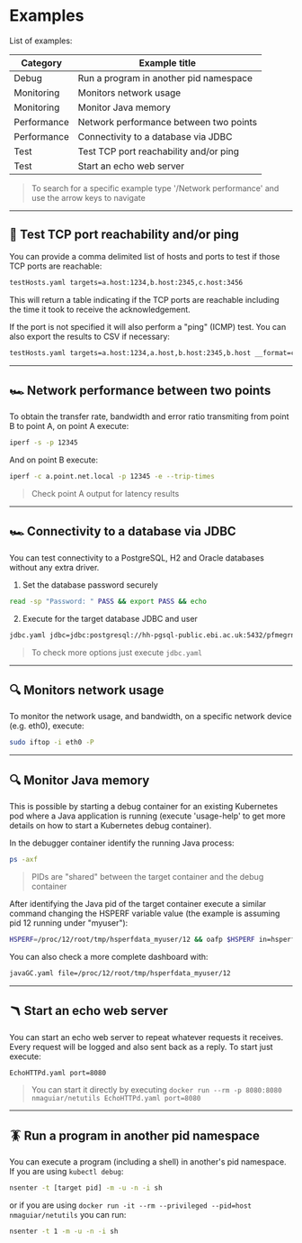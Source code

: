 # Examples

List of examples:

| Category | Example title |
|----------|---------------|
| Debug | Run a program in another pid namespace |
| Monitoring | Monitors network usage |
| Monitoring | Monitor Java memory |
| Performance | Network performance between two points |
| Performance | Connectivity to a database via JDBC |
| Test | Test TCP port reachability and/or ping |
| Test | Start an echo web server |

> To search for a specific example type '/Network performance<ENTER>' and use the arrow keys to navigate

---

## 📡 Test TCP port reachability and/or ping

You can provide a comma delimited list of hosts and ports to test if those TCP ports are reachable:

```bash
testHosts.yaml targets=a.host:1234,b.host:2345,c.host:3456
```

This will return a table indicating if the TCP ports are reachable including the time it took to receive the acknowledgement.

If the port is not specified it will also perform a "ping" (ICMP) test. 
You can also export the results to CSV if necessary:

```bash
testHosts.yaml targets=a.host:1234,a.host,b.host:2345,b.host __format=csv
```

---

## 🏎️  Network performance between two points

To obtain the transfer rate, bandwidth and error ratio transmiting from point B to point A, on point A execute:

```bash
iperf -s -p 12345
```

And on point B execute:

```bash
iperf -c a.point.net.local -p 12345 -e --trip-times
```

> Check point A output for latency results

---

## 🏎️  Connectivity to a database via JDBC

You can test connectivity to a PostgreSQL, H2 and Oracle databases without any extra driver. 

1. Set the database password securely

```bash
read -sp "Password: " PASS && export PASS && echo
```

2. Execute for the target database JDBC and user

```bash
jdbc.yaml jdbc=jdbc:postgresql://hh-pgsql-public.ebi.ac.uk:5432/pfmegrnargs user=reader pass=$PASS
```

> To check more options just execute ```jdbc.yaml```

---

## 🔍 Monitors network usage

To monitor the network usage, and bandwidth, on a specific network device (e.g. eth0), execute:

```bash
sudo iftop -i eth0 -P
```

---

## 🔍 Monitor Java memory

This is possible by starting a debug container for an existing Kubernetes pod where a Java application is running (execute 'usage-help' to get more details on how to start a Kubernetes debug container).

In the debugger container identify the running Java process:

```bash
ps -axf
```

> PIDs are "shared" between the target container and the debug container

After identifying the Java pid of the target container execute a similar command changing the HSPERF variable value (the example is assuming pid 12 running under "myuser"):

```bash
HSPERF=/proc/12/root/tmp/hsperfdata_myuser/12 && oafp $HSPERF in=hsperf path=java out=grid grid="[[(title:Threads,type:chart,obj:'int threads.live:green:live threads.livePeak:red:peak threads.daemon:blue:daemon -min:0')|(title:Class Loaders,type:chart,obj:'int cls.loadedClasses:blue:loaded cls.unloadedClasses:red:unloaded')]|[(title:Heap,type:chart,obj:'bytes __mem.total:red:total __mem.used:blue:used -min:0')|(title:Metaspace,type:chart,obj:'bytes __mem.metaTotal:blue:total __mem.metaUsed:green:used -min:0')]]" loop=1
```

You can also check a more complete dashboard with:

```bash
javaGC.yaml file=/proc/12/root/tmp/hsperfdata_myuser/12
```

---

## 🪃  Start an echo web server

You can start an echo web server to repeat whatever requests it receives. Every request will be logged and also sent back as a reply. To start just execute:

```bash
EchoHTTPd.yaml port=8080
```

> You can start it directly by executing ```docker run --rm -p 8080:8080 nmaguiar/netutils EchoHTTPd.yaml port=8080```

---

## 🪳 Run a program in another pid namespace

You can execute a program (including a shell) in another's pid namespace. 
If you are using ```kubectl debug```:

```bash
nsenter -t [target pid] -m -u -n -i sh
```

or if you are using ```docker run -it --rm --privileged --pid=host nmaguiar/netutils``` you can run:

```bash
nsenter -t 1 -m -u -n -i sh
```